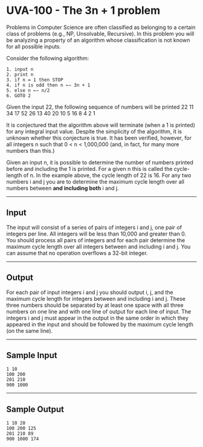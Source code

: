 # UVA-100 - The 3n + 1 problem

Problems in Computer Science are often classified as belonging to a certain class of problems (e.g., NP, Unsolvable, Recursive). In this problem you will be analyzing a property of an algorithm whose classification is not known for all possible inputs.

Consider the following algorithm:
```
1. input n
2. print n
3. if n = 1 then STOP
4. if n is odd then n ←− 3n + 1
5. else n ←− n/2
6. GOTO 2
```

Given the input 22, the following sequence of numbers will be printed
22 11 34 17 52 26 13 40 20 10 5 16 8 4 2 1

It is conjectured that the algorithm above will terminate (when a 1 is printed) for any integral input value. Despite the simplicity of the algorithm, it is unknown whether this conjecture is true. It has been verified, however, for all integers n such that 0 < n < 1,000,000 (and, in fact, for many more numbers than this.)

Given an input n, it is possible to determine the number of numbers printed before and including the 1 is printed. For a given n this is called the cycle-length of n. In the example above, the cycle length of 22 is 16. For any two numbers i and j you are to determine the maximum cycle length over all numbers between __and including both__ i and j.

---
## Input

The input will consist of a series of pairs of integers i and j, one pair of integers per line. All integers will be less than 10,000 and greater than 0. You should process all pairs of integers and for each pair determine the maximum cycle length over all integers between and including i and j. You can assume that no operation overflows a 32-bit integer.

---
## Output

For each pair of input integers i and j you should output i, j, and the maximum cycle length for integers between and including i and j. These three numbers should be separated by at least one space with all three numbers on one line and with one line of output for each line of input. The integers i and j must appear in the output in the same order in which they appeared in the input and should be followed by the maximum cycle length (on the same line).

---
## Sample Input

```
1 10
100 200
201 210
900 1000
```

---
## Sample Output

```
1 10 20
100 200 125
201 210 89
900 1000 174
```